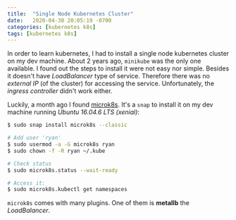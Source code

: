 ```yaml
---
title:  "Single Node Kubernetes Cluster"
date:   2020-04-30 20:05:19 -0700
categories: [kubernetes k8s]
tags: [kubernetes k8s]
---
```

In order to learn kubernetes, I had to install a single node kubernetes cluster on my dev machine. About 2 years ago, `minikube` was the only one available. I found out the steps to install it were not easy nor simple. Besides it doesn't have *LoadBalancer* type of service. Therefore there was no _external IP_ (of the cluster) for accessing the service. Unfortunately, the *ingress controller* didn't work either.

Luckily, a month ago I found [microk8s](https://microk8s.io/docs/). It's a `snap` to install it on my dev machine running _Ubuntu 16.04.6 LTS (xenial)_:

``` sh
$ sudo snap install microk8s --classic

# Add user 'ryan'
$ sudo usermod -a -G microk8s ryan
$ sudo chown -f -R ryan ~/.kube

# Check status
$ sudo microk8s.status --wait-ready

# Access it:
$ sudo microk8s.kubectl get namespaces
```

`microk8s` comes with many plugins. One of them is __metallb__ the *LoadBalancer*.
